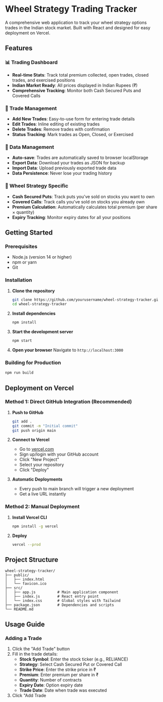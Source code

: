 # Wheel Strategy Trading Tracker

A comprehensive web application to track your wheel strategy options trades in the Indian stock market. Built with React and designed for easy deployment on Vercel.

## Features

### 📊 Trading Dashboard
- **Real-time Stats**: Track total premium collected, open trades, closed trades, and exercised positions
- **Indian Market Ready**: All prices displayed in Indian Rupees (₹)
- **Comprehensive Tracking**: Monitor both Cash Secured Puts and Covered Calls

### 📝 Trade Management
- **Add New Trades**: Easy-to-use form for entering trade details
- **Edit Trades**: Inline editing of existing trades
- **Delete Trades**: Remove trades with confirmation
- **Status Tracking**: Mark trades as Open, Closed, or Exercised

### 💾 Data Management
- **Auto-save**: Trades are automatically saved to browser localStorage
- **Export Data**: Download your trades as JSON for backup
- **Import Data**: Upload previously exported trade data
- **Data Persistence**: Never lose your trading history

### 🎯 Wheel Strategy Specific
- **Cash Secured Puts**: Track puts you've sold on stocks you want to own
- **Covered Calls**: Track calls you've sold on stocks you already own
- **Premium Calculation**: Automatically calculates total premium (per share × quantity)
- **Expiry Tracking**: Monitor expiry dates for all your positions

## Getting Started

### Prerequisites
- Node.js (version 14 or higher)
- npm or yarn
- Git

### Installation

1. **Clone the repository**
   ```bash
   git clone https://github.com/yourusername/wheel-strategy-tracker.git
   cd wheel-strategy-tracker
   ```

2. **Install dependencies**
   ```bash
   npm install
   ```

3. **Start the development server**
   ```bash
   npm start
   ```

4. **Open your browser**
   Navigate to `http://localhost:3000`

### Building for Production
```bash
npm run build
```

## Deployment on Vercel

### Method 1: Direct GitHub Integration (Recommended)

1. **Push to GitHub**
   ```bash
   git add .
   git commit -m "Initial commit"
   git push origin main
   ```

2. **Connect to Vercel**
   - Go to [vercel.com](https://vercel.com)
   - Sign up/login with your GitHub account
   - Click "New Project"
   - Select your repository
   - Click "Deploy"

3. **Automatic Deployments**
   - Every push to main branch will trigger a new deployment
   - Get a live URL instantly

### Method 2: Manual Deployment

1. **Install Vercel CLI**
   ```bash
   npm install -g vercel
   ```

2. **Deploy**
   ```bash
   vercel --prod
   ```

## Project Structure

```
wheel-strategy-tracker/
├── public/
│   ├── index.html
│   └── favicon.ico
├── src/
│   ├── app.js          # Main application component
│   ├── index.js        # React entry point
│   └── index.css       # Global styles with Tailwind
├── package.json        # Dependencies and scripts
└── README.md
```

## Usage Guide

### Adding a Trade

1. Click the "Add Trade" button
2. Fill in the trade details:
   - **Stock Symbol**: Enter the stock ticker (e.g., RELIANCE)
   - **Strategy**: Select Cash Secured Put or Covered Call
   - **Strike Price**: Enter the strike price in ₹
   - **Premium**: Enter premium per share in ₹
   - **Quantity**: Number of contracts
   - **Expiry Date**: Option expiry date
   - **Trade Date**: Date when trade was executed
3. Click "Add Trade
